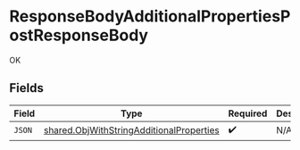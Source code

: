 # ResponseBodyAdditionalPropertiesPostResponseBody

OK


## Fields

| Field                                                                                                | Type                                                                                                 | Required                                                                                             | Description                                                                                          |
| ---------------------------------------------------------------------------------------------------- | ---------------------------------------------------------------------------------------------------- | ---------------------------------------------------------------------------------------------------- | ---------------------------------------------------------------------------------------------------- |
| `JSON`                                                                                               | [shared.ObjWithStringAdditionalProperties](../../models/shared/objwithstringadditionalproperties.md) | :heavy_check_mark:                                                                                   | N/A                                                                                                  |
